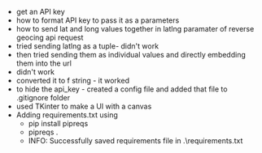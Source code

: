 - get an API key
- how to format API key to pass it as a parameters
- how to send lat and long values together in latlng paramater of reverse geocing api request
- tried sending latlng as a tuple- didn't work
- then tried sending them as individual values and directly embedding them into the url
- didn't work
- converted it to f string - it worked
- to hide the api_key - created a config file and added that file to .gitignore folder
- used TKinter to make a UI with a canvas
- Adding requirements.txt using 
  - pip install pipreqs
  - pipreqs . 
  - INFO: Successfully saved requirements file in .\requirements.txt
